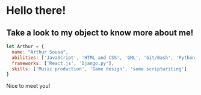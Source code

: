 # Hello there! 
## Take a look to my object to know more about me!
```js
let Arthur = {
  name: "Arthur Sousa",
  abilities: ['JavaScript', 'HTML and CSS', 'GML', 'Git/Bash', 'Python'],
  frameworks: ['React.js', 'Django.py'],
  skills: ['Music production', 'Game design', 'some scriptwriting']
}
```
Nice to meet you!
